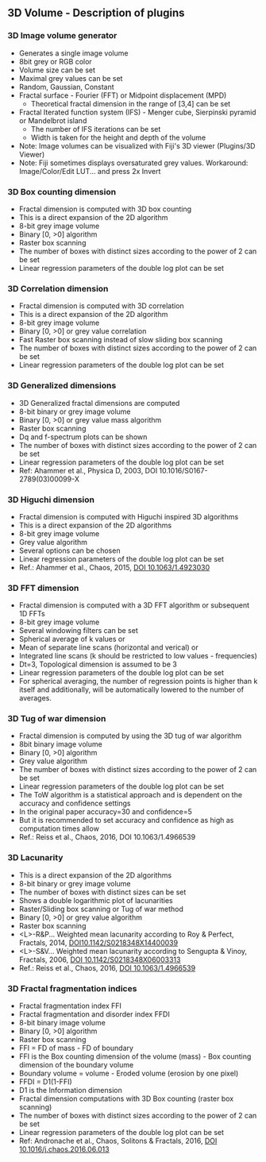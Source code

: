 ## 3D Volume - Description of plugins

### 3D Image volume generator
- Generates a single image volume
- 8bit grey or RGB color
- Volume size can be set
- Maximal grey values can be set
- Random, Gaussian, Constant
- Fractal surface - Fourier (FFT) or Midpoint displacement (MPD)
  - Theoretical fractal dimension in the range of [3,4] can be set
- Fractal Iterated function system (IFS) - Menger cube, Sierpinski pyramid or Mandelbrot island
  - The number of IFS iterations can be set
  - Width is taken for the height and depth of the volume
- Note: Image volumes can be visualized with Fiji's 3D viewer (Plugins/3D Viewer)
- Note: Fiji sometimes displays oversaturated grey values. Workaround: Image/Color/Edit LUT... and press 2x Invert

### 3D Box counting dimension
- Fractal dimension is computed with 3D box counting
- This is a direct expansion of the 2D algorithm
- 8-bit grey image volume
- Binary [0, >0] algorithm
- Raster box scanning
- The number of boxes with distinct sizes according to the power of 2 can be set
- Linear regression parameters of the double log plot can be set

### 3D Correlation dimension
- Fractal dimension is computed with 3D correlation
- This is a direct expansion of the 2D algorithm
- 8-bit grey image volume
- Binary [0, >0] or grey value correlation
- Fast Raster box scanning instead of slow sliding box scanning
- The number of boxes with distinct sizes according to the power of 2 can be set
- Linear regression parameters of the double log plot can be set

### 3D Generalized dimensions
- 3D Generalized fractal dimensions are computed
- 8-bit binary or grey image volume
- Binary [0, >0] or grey value mass algorithm
- Raster box scanning
- Dq and f-spectrum plots can be shown
- The number of boxes with distinct sizes according to the power of 2 can be set
- Linear regression parameters of the double log plot can be set
- Ref: Ahammer et al., Physica D, 2003, DOI 10.1016/S0167-2789(03)00099-X

### 3D Higuchi dimension
- Fractal dimension is computed with Higuchi inspired 3D algorithms
- This is a direct expansion of the 2D algorithms
- 8-bit grey image volume
- Grey value algorithm
- Several options can be chosen
- Linear regression parameters of the double log plot can be set
- Ref.: Ahammer et al., Chaos, 2015, [DOI 10.1063/1.4923030](https://doi.org/10.1063/1.4923030)

### 3D FFT dimension
- Fractal dimension is computed with a 3D FFT algorithm or subsequent 1D FFTs
- 8-bit grey image volume
- Several windowing filters can be set
- Spherical average of k values or
- Mean of separate line scans (horizontal and verical) or
- Integrated line scans (k should be restricted to low values - frequencies)
- Dt=3, Topological dimension is assumed to be 3
- Linear regression parameters of the double log plot can be set
- For spherical averaging, the number of regression points is higher than k itself and additionally, will be automatically lowered to the number of averages.  

### 3D Tug of war dimension
- Fractal dimension is computed by using the 3D tug of war algorithm
- 8bit binary image volume
- Binary [0, >0] algorithm
- Grey value algorithm
- The number of boxes with distinct sizes according to the power of 2 can be set
- Linear regression parameters of the double log plot can be set
- The ToW algorithm is a statistical approach and is dependent on the accuracy and confidence settings
- In the original paper accuracy=30 and confidence=5
- But it is recommended to set accuracy and confidence as high as computation times allow
- Ref.: Reiss et al., Chaos, 2016, DOI 10.1063/1.4966539

### 3D Lacunarity
- This is a direct expansion of the 2D algorithms
- 8-bit binary or grey image volume
- The number of boxes with distinct sizes can be set
- Shows a double logarithmic plot of lacunarities
- Raster/Sliding box scanning or Tug of war method
- Binary [0, >0] or grey value algorithm
- Raster box scanning
- \<L\>-R&P... Weighted mean lacunarity according to Roy & Perfect, Fractals, 2014, [DOI10.1142/S0218348X14400039](https://doi.org/10.1142/S0218348X14400039)
- \<L\>-S&V... Weighted mean lacunarity according to Sengupta & Vinoy, Fractals, 2006, [DOI 10.1142/S0218348X06003313](https://doi.org/10.1142/S0218348X06003313)
- Ref.: Reiss et al., Chaos, 2016, [DOI 10.1063/1.4966539](https://doi.org/10.1063/1.4966539)

### 3D Fractal fragmentation indices
- Fractal fragmentation index FFI
- Fractal fragmentation and disorder index FFDI
- 8-bit binary image volume
- Binary [0, >0] algorithm
- Raster box scanning
- FFI = FD of mass - FD of boundary
- FFI is the Box counting dimension of the volume (mass) - Box counting dimension of the boundary volume
- Boundary volume = volume - Eroded volume (erosion by one pixel)
- FFDI = D1(1-FFI)
- D1 is the Information dimension
- Fractal dimension computations with 3D Box counting (raster box scanning)
- The number of boxes with distinct sizes according to the power of 2 can be set
- Linear regression parameters of the double log plot can be set 
- Ref: Andronache et al., Chaos, Solitons & Fractals, 2016, [DOI 10.1016/j.chaos.2016.06.013](https://doi.org/10.1016/j.chaos.2016.06.013)

